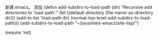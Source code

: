 新建.emacs。
添加
(defun add-subdirs-to-load-path (dir)
    "Recursive add directories to `load-path'."
      (let ((default-directory (file-name-as-directory dir)))
	    (add-to-list 'load-path dir)
	        (normal-top-level-add-subdirs-to-load-path)))
(add-subdirs-to-load-path "~/jousimies-emacs/site-lisp/")

(require 'init)
